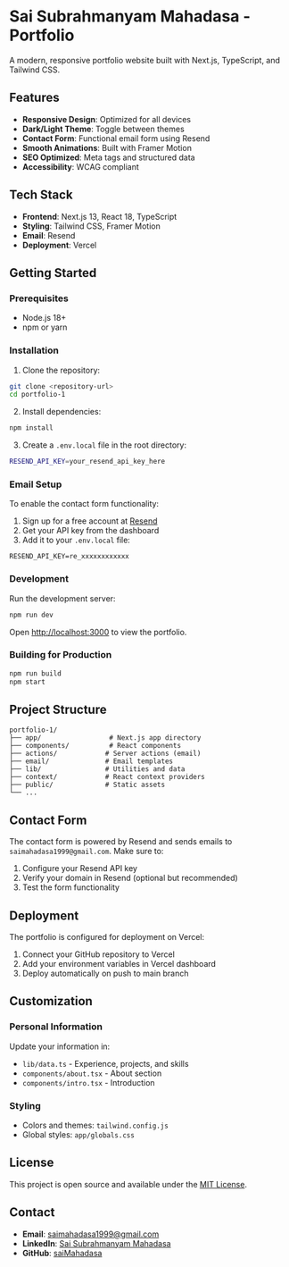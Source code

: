 # Sai Subrahmanyam Mahadasa - Portfolio

A modern, responsive portfolio website built with Next.js, TypeScript, and Tailwind CSS.

## Features

- **Responsive Design**: Optimized for all devices
- **Dark/Light Theme**: Toggle between themes
- **Contact Form**: Functional email form using Resend
- **Smooth Animations**: Built with Framer Motion
- **SEO Optimized**: Meta tags and structured data
- **Accessibility**: WCAG compliant

## Tech Stack

- **Frontend**: Next.js 13, React 18, TypeScript
- **Styling**: Tailwind CSS, Framer Motion
- **Email**: Resend
- **Deployment**: Vercel

## Getting Started

### Prerequisites

- Node.js 18+ 
- npm or yarn

### Installation

1. Clone the repository:
```bash
git clone <repository-url>
cd portfolio-1
```

2. Install dependencies:
```bash
npm install
```

3. Create a `.env.local` file in the root directory:
```bash
RESEND_API_KEY=your_resend_api_key_here
```

### Email Setup

To enable the contact form functionality:

1. Sign up for a free account at [Resend](https://resend.com)
2. Get your API key from the dashboard
3. Add it to your `.env.local` file:
```
RESEND_API_KEY=re_xxxxxxxxxxxx
```

### Development

Run the development server:

```bash
npm run dev
```

Open [http://localhost:3000](http://localhost:3000) to view the portfolio.

### Building for Production

```bash
npm run build
npm start
```

## Project Structure

```
portfolio-1/
├── app/                 # Next.js app directory
├── components/          # React components
├── actions/            # Server actions (email)
├── email/              # Email templates
├── lib/                # Utilities and data
├── context/            # React context providers
├── public/             # Static assets
└── ...
```

## Contact Form

The contact form is powered by Resend and sends emails to `saimahadasa1999@gmail.com`. Make sure to:

1. Configure your Resend API key
2. Verify your domain in Resend (optional but recommended)
3. Test the form functionality

## Deployment

The portfolio is configured for deployment on Vercel:

1. Connect your GitHub repository to Vercel
2. Add your environment variables in Vercel dashboard
3. Deploy automatically on push to main branch

## Customization

### Personal Information

Update your information in:
- `lib/data.ts` - Experience, projects, and skills
- `components/about.tsx` - About section
- `components/intro.tsx` - Introduction

### Styling

- Colors and themes: `tailwind.config.js`
- Global styles: `app/globals.css`

## License

This project is open source and available under the [MIT License](LICENSE).

## Contact

- **Email**: saimahadasa1999@gmail.com
- **LinkedIn**: [Sai Subrahmanyam Mahadasa](https://www.linkedin.com/in/sai-subrahmanyam-mahadasa/)
- **GitHub**: [saiMahadasa](https://github.com/saiMahadasa) 